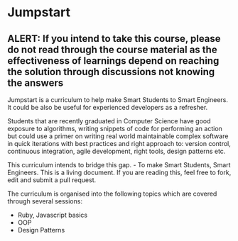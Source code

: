 # Jumpstart

## ALERT: If you intend to take this course, please do not read through the course material as the effectiveness of learnings depend on reaching the solution through discussions not knowing the answers
 

Jumpstart is a curriculum to help make Smart Students to Smart Engineers. It could be also be useful for experienced developers as a refresher.

Students that are recently graduated in Computer Science have good exposure to algorithms, writing snippets of code for performing an action but could use a primer on writing real world maintainable complex software in quick iterations with best practices and right approach to: version control, continuous integration, agile development, right tools, design patterns etc.

This curriculum intends to bridge this gap. - To make Smart Students, Smart Engineers. This is a living document. If you are reading this, feel free to fork, edit and submit a pull request.

The curriculum is organised into the following topics which are covered through several sessions:


- Ruby, Javascript basics
- OOP
- Design Patterns

